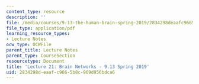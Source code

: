 ```yaml
---
content_type: resource
description: ''
file: /media/courses/9-13-the-human-brain-spring-2019/2834298deaafc9665b8c969d956bdca6_MIT9_13S19_L21.pdf
file_type: application/pdf
learning_resource_types:
- Lecture Notes
ocw_type: OCWFile
parent_title: Lecture Notes
parent_type: CourseSection
resourcetype: Document
title: 'Lecture 21: Brain Networks - 9.13 Spring 2019'
uid: 2834298d-eaaf-c966-5b8c-969d956bdca6
---
```

